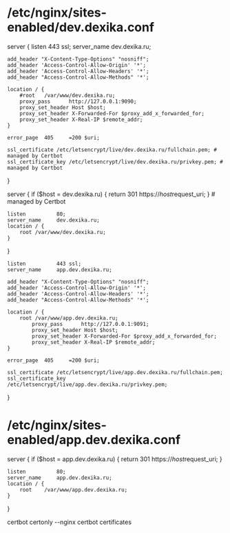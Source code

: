 # /etc/nginx/sites-enabled/dev.dexika.conf

server {
    listen          443 ssl;
    server_name     dev.dexika.ru;

    add_header "X-Content-Type-Options" "nosniff";
    add_header 'Access-Control-Allow-Origin' '*';
    add_header 'Access-Control-Allow-Headers' '*';
    add_header "Access-Control-Allow-Methods" '*';

    location / {
        #root   /var/www/dev.dexika.ru;
        proxy_pass      http://127.0.0.1:9090;
        proxy_set_header Host $host;
        proxy_set_header X-Forwarded-For $proxy_add_x_forwarded_for;
        proxy_set_header X-Real-IP $remote_addr;
    }

    error_page  405     =200 $uri;

    ssl_certificate /etc/letsencrypt/live/dev.dexika.ru/fullchain.pem; # managed by Certbot
    ssl_certificate_key /etc/letsencrypt/live/dev.dexika.ru/privkey.pem; # managed by Certbot
}

server {
    if ($host = dev.dexika.ru) {
        return 301 https://$host$request_uri;
    } # managed by Certbot

    listen          80;
    server_name     dev.dexika.ru;
    location / {
        root /var/www/dev.dexika.ru;
    }
}

    listen          443 ssl;
    server_name     app.dev.dexika.ru;

    add_header "X-Content-Type-Options" "nosniff";
    add_header 'Access-Control-Allow-Origin' '*';
    add_header 'Access-Control-Allow-Headers' '*';
    add_header "Access-Control-Allow-Methods" '*';

    location / {
        root /var/www/app.dev.dexika.ru;
            proxy_pass      http://127.0.0.1:9091;
            proxy_set_header Host $host;
            proxy_set_header X-Forwarded-For $proxy_add_x_forwarded_for;
            proxy_set_header X-Real-IP $remote_addr;
    }

    error_page  405     =200 $uri;

    ssl_certificate /etc/letsencrypt/live/app.dev.dexika.ru/fullchain.pem;
    ssl_certificate_key /etc/letsencrypt/live/app.dev.dexika.ru/privkey.pem;
}

# /etc/nginx/sites-enabled/app.dev.dexika.conf

server {
    if ($host = app.dev.dexika.ru) {
        return 301 https://$host$request_uri;
    }

    listen          80;
    server_name     app.dev.dexika.ru;
    location / {
        root    /var/www/app.dev.dexika.ru;
    }
}

certbot certonly --nginx
certbot certificates



